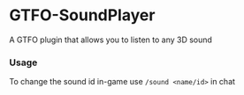 # GTFO-SoundPlayer
A GTFO plugin that allows you to listen to any 3D sound

### Usage
To change the sound id in-game use `/sound <name/id>` in chat
